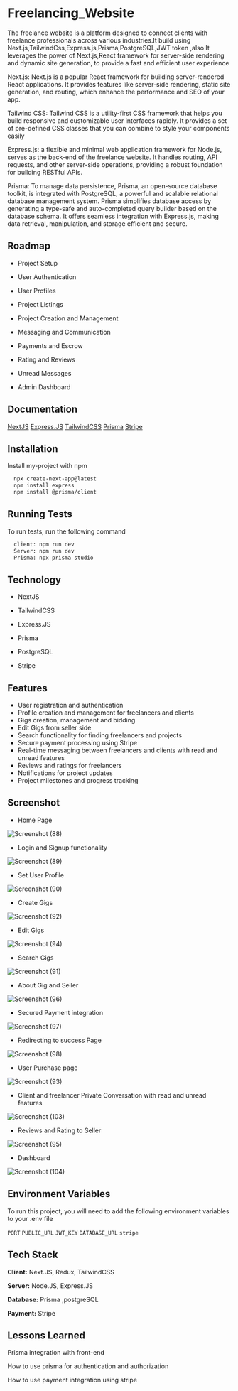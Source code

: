 # Freelancing_Website

The freelance website is a platform designed to connect clients with freelance professionals across various industries.It build using Next.js,TailwindCss,Express.js,Prisma,PostgreSQL,JWT token ,also It leverages the power of Next.js,React framework for server-side rendering and dynamic site generation, to provide a fast and efficient user experience


Next.js: Next.js is a popular React framework for building server-rendered React applications. It provides features like server-side rendering, static site generation, and routing, which enhance the performance and SEO of your app.

Tailwind CSS: Tailwind CSS is a utility-first CSS framework that helps you build responsive and customizable user interfaces rapidly. It provides a set of pre-defined CSS classes that you can combine to style your components easily

Express.js: a flexible and minimal web application framework for Node.js, serves as the back-end of the freelance website. It handles routing, API requests, and other server-side operations, providing a robust foundation for building RESTful APIs.

Prisma: To manage data persistence, Prisma, an open-source database toolkit, is integrated with PostgreSQL, a powerful and scalable relational database management system. Prisma simplifies database access by generating a type-safe and auto-completed query builder based on the database schema. It offers seamless integration with Express.js, making data retrieval, manipulation, and storage efficient and secure.

## Roadmap

- Project Setup

- User Authentication

- User Profiles

- Project Listings

- Project Creation and Management

- Messaging and Communication

- Payments and Escrow

- Rating and Reviews

- Unread Messages

- Admin Dashboard


## Documentation

[NextJS](https://nextjs.org/docs)
[Express.JS](https://expressjs.com/)
[TailwindCSS](https://tailwindcss.com/)
[Prisma]( https://www.prisma.io/)
[Stripe](https://stripe.com/docs/payments/quickstart)


## Installation

Install my-project with npm

```bash
  npx create-next-app@latest
  npm install express
  npm install @prisma/client
```
    
## Running Tests

To run tests, run the following command

```bash
  client: npm run dev
  Server: npm run dev
  Prisma: npx prisma studio
```


## Technology

- NextJS

- TailwindCSS

- Express.JS

- Prisma

- PostgreSQL

- Stripe
## Features

- User registration and authentication
- Profile creation and management for freelancers and clients
- Gigs creation, management and bidding
- Edit Gigs from seller side
- Search functionality for finding freelancers and projects
- Secure payment processing using Stripe
- Real-time messaging between freelancers and clients with read and unread features
- Reviews and ratings for freelancers
- Notifications for project updates
- Project milestones and progress tracking

## Screenshot

- Home Page
  
![Screenshot (88)](https://github.com/Sandarbha-K/fiverr-new-repo/assets/101709644/520d7430-9f3e-4511-a154-b8f3e944d085)

- Login and Signup functionality
  
![Screenshot (89)](https://github.com/Sandarbha-K/fiverr-new-repo/assets/101709644/ff6fbd02-a34d-49fd-83bf-7aec66718b1a)

- Set User Profile
  
![Screenshot (90)](https://github.com/Sandarbha-K/fiverr-new-repo/assets/101709644/f8e42726-24e9-429d-8da0-1805fec83a4b)

- Create Gigs
  
![Screenshot (92)](https://github.com/Sandarbha-K/fiverr-new-repo/assets/101709644/e9428f25-22cd-44aa-828c-769aae58260a)

- Edit Gigs
  
![Screenshot (94)](https://github.com/Sandarbha-K/fiverr-new-repo/assets/101709644/de75eb12-1ea6-478f-adf5-35c01ad322cd)

- Search Gigs
  
![Screenshot (91)](https://github.com/Sandarbha-K/fiverr-new-repo/assets/101709644/7268e288-8c0e-45b1-b8b8-b5a99fb0161f)

- About Gig and Seller
  
![Screenshot (96)](https://github.com/Sandarbha-K/fiverr-new-repo/assets/101709644/d719523d-e254-4164-88b9-e6612ef20267)

- Secured Payment integration
  
![Screenshot (97)](https://github.com/Sandarbha-K/fiverr-new-repo/assets/101709644/5f287354-924a-4fca-bb99-b6e516675269)

- Redirecting to success Page
  
![Screenshot (98)](https://github.com/Sandarbha-K/fiverr-new-repo/assets/101709644/27dcc960-b794-4702-a712-2b9d0a811b09)

- User Purchase page
  
![Screenshot (93)](https://github.com/Sandarbha-K/fiverr-new-repo/assets/101709644/80c279af-84c7-4221-9ca2-4970546c55d6)

- Client and freelancer Private Conversation with read and unread features
  
![Screenshot (103)](https://github.com/Sandarbha-K/fiverr-new-repo/assets/101709644/c1024ec0-caaf-43b3-8b31-cf77271fb1db)

-  Reviews and Rating to Seller
  
![Screenshot (95)](https://github.com/Sandarbha-K/fiverr-new-repo/assets/101709644/a927ecc5-2b6c-4f55-ac64-b86ba049ac72)

- Dashboard 
  
![Screenshot (104)](https://github.com/Sandarbha-K/fiverr-new-repo/assets/101709644/b978998c-ae59-4f13-8524-fd1702fb7552)



## Environment Variables

To run this project, you will need to add the following environment variables to your .env file

`PORT` `PUBLIC_URL` `JWT_KEY` 
`DATABASE_URL` `stripe`







## Tech Stack

**Client:** Next.JS, Redux, TailwindCSS

**Server:** Node.JS, Express.JS 

**Database:** Prisma ,postgreSQL

**Payment:** Stripe


## Lessons Learned

Prisma integration with front-end

How to use prisma for authentication and authorization

How to use payment integration using stripe
